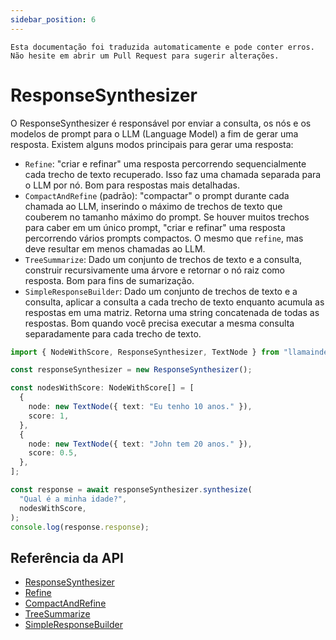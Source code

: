 ```yaml
---
sidebar_position: 6
---
```


`Esta documentação foi traduzida automaticamente e pode conter erros. Não hesite em abrir um Pull Request para sugerir alterações.`

# ResponseSynthesizer

O ResponseSynthesizer é responsável por enviar a consulta, os nós e os modelos de prompt para o LLM (Language Model) a fim de gerar uma resposta. Existem alguns modos principais para gerar uma resposta:

- `Refine`: "criar e refinar" uma resposta percorrendo sequencialmente cada trecho de texto recuperado. Isso faz uma chamada separada para o LLM por nó. Bom para respostas mais detalhadas.
- `CompactAndRefine` (padrão): "compactar" o prompt durante cada chamada ao LLM, inserindo o máximo de trechos de texto que couberem no tamanho máximo do prompt. Se houver muitos trechos para caber em um único prompt, "criar e refinar" uma resposta percorrendo vários prompts compactos. O mesmo que `refine`, mas deve resultar em menos chamadas ao LLM.
- `TreeSummarize`: Dado um conjunto de trechos de texto e a consulta, construir recursivamente uma árvore e retornar o nó raiz como resposta. Bom para fins de sumarização.
- `SimpleResponseBuilder`: Dado um conjunto de trechos de texto e a consulta, aplicar a consulta a cada trecho de texto enquanto acumula as respostas em uma matriz. Retorna uma string concatenada de todas as respostas. Bom quando você precisa executar a mesma consulta separadamente para cada trecho de texto.

```typescript
import { NodeWithScore, ResponseSynthesizer, TextNode } from "llamaindex";

const responseSynthesizer = new ResponseSynthesizer();

const nodesWithScore: NodeWithScore[] = [
  {
    node: new TextNode({ text: "Eu tenho 10 anos." }),
    score: 1,
  },
  {
    node: new TextNode({ text: "John tem 20 anos." }),
    score: 0.5,
  },
];

const response = await responseSynthesizer.synthesize(
  "Qual é a minha idade?",
  nodesWithScore,
);
console.log(response.response);
```

## Referência da API

- [ResponseSynthesizer](../../api/classes/ResponseSynthesizer.md)
- [Refine](../../api/classes/Refine.md)
- [CompactAndRefine](../../api/classes/CompactAndRefine.md)
- [TreeSummarize](../../api/classes/TreeSummarize.md)
- [SimpleResponseBuilder](../../api/classes/SimpleResponseBuilder.md)
